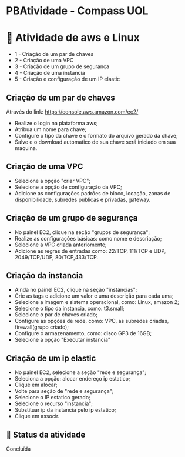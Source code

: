 # PBAtividade - Compass UOL

# :pushpin: Atividade de aws e Linux
- 1 - Criação de um par de chaves
- 2 - Criação de uma VPC
- 3 - Criação de um grupo de segurança
- 4 - Criação de uma instancia
- 5 - Criação e configuração de um IP elastic

## Criação de um par de chaves
Através do link: https://console.aws.amazon.com/ec2/
- Realize o login na plataforma aws;
- Atribua um nome para chave;
- Configure o tipo da chave e o formato do arquivo gerado da chave;
- Salve e o download automatico de sua chave será iniciado em sua maquina.

## Criação de uma VPC
- Selecione a opção "criar VPC";
- Selecione a opção de configuração da VPC;
- Adicione as configurações padrões de bloco, locação, zonas de disponibilidade, subredes
publicas e privadas, gateway.

## Criação de um grupo de segurança
- No painel EC2, clique na seção "grupos de segurança";
- Realize as configurações básicas: como nome e descriação;
- Selecione a VPC criada anteriomente;
- Adicione as regras de entradas como: 22/TCP, 111/TCP e UDP, 2049/TCP/UDP, 80/TCP,433/TCP.

## Criação da instancia
- Ainda no painel EC2, clique na seção "instâncias";
- Crie as tags e adicione um valor e uma descrição para cada uma;
- Selecione a imagem e sistema operacional, como: Linux, amazon 2;
- Selecione o tipo da instancia, como: t3.small;
- Selecione o par de chaves criado;
- Configure as opções de rede, como: VPC, as subredes criadas, firewall(grupo criado);
- Configure o armazenamento, como: disco GP3 de 16GB;
- Selecione a opção "Executar instancia" 

## Criação de um ip elastic
- No painel EC2, selecione a seção "rede e segurança";
- Seleciona a opção: alocar endereço ip estatico;
- Clique em alocar;
- Volte para seção de "rede e segurança";
- Selecione o IP estatico gerado;
- Selecione o recurso "instancia";
- Substituar ip da instancia pelo ip estatico;
- Clique em associr.

## :construction: Status da atividade
Concluída
